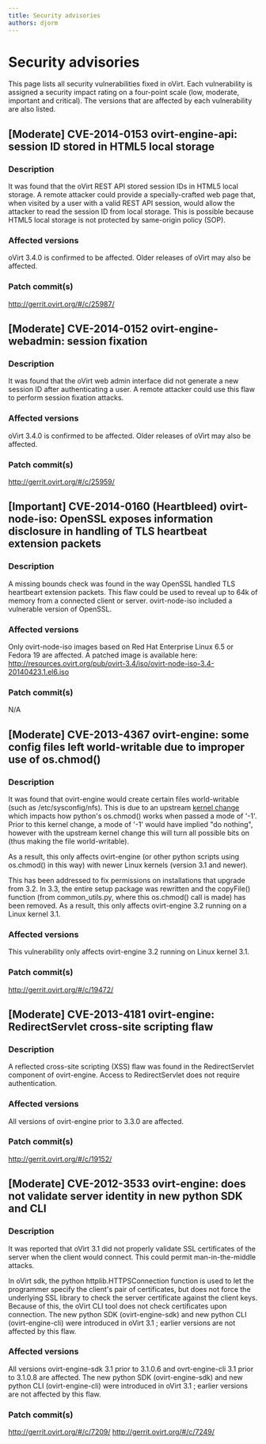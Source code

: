 ```yaml
---
title: Security advisories
authors: djorm
---
```


<!-- TODO: Content review -->

# Security advisories

This page lists all security vulnerabilities fixed in oVirt. Each vulnerability is assigned a security impact rating on a four-point scale (low, moderate, important and critical). The versions that are affected by each vulnerability are also listed.

## [Moderate] CVE-2014-0153 ovirt-engine-api: session ID stored in HTML5 local storage

### Description

It was found that the oVirt REST API stored session IDs in HTML5 local storage. A remote attacker could provide a specially-crafted web page that, when visited by a user with a valid REST API session, would allow the attacker to read the session ID from local storage. This is possible because HTML5 local storage is not protected by same-origin policy (SOP).

### Affected versions

oVirt 3.4.0 is confirmed to be affected. Older releases of oVirt may also be affected.

### Patch commit(s)

<http://gerrit.ovirt.org/#/c/25987/>

## [Moderate] CVE-2014-0152 ovirt-engine-webadmin: session fixation

### Description

It was found that the oVirt web admin interface did not generate a new session ID after authenticating a user. A remote attacker could use this flaw to perform session fixation attacks.

### Affected versions

oVirt 3.4.0 is confirmed to be affected. Older releases of oVirt may also be affected.

### Patch commit(s)

<http://gerrit.ovirt.org/#/c/25959/>

## [Important] CVE-2014-0160 (Heartbleed) ovirt-node-iso: OpenSSL exposes information disclosure in handling of TLS heartbeat extension packets

### Description

A missing bounds check was found in the way OpenSSL handled TLS heartbeart extension packets. This flaw could be used to reveal up to 64k of memory from a connected client or server. ovirt-node-iso included a vulnerable version of OpenSSL.

### Affected versions

Only ovirt-node-iso images based on Red Hat Enterprise Linux 6.5 or Fedora 19 are affected. A patched image is available here: <http://resources.ovirt.org/pub/ovirt-3.4/iso/ovirt-node-iso-3.4-20140423.1.el6.iso>

### Patch commit(s)

N/A

## [Moderate] CVE-2013-4367 ovirt-engine: some config files left world-writable due to improper use of os.chmod()

### Description

It was found that ovirt-engine would create certain files world-writable (such as /etc/sysconfig/nfs). This is due to an upstream [kernel change](https://git.kernel.org/cgit/linux/kernel/git/stable/linux-stable.git/commit/fs/open.c?id=e57712ebebbb9db7d8dcef216437b3171ddcf115) which impacts how python's os.chmod() works when passed a mode of '-1'. Prior to this kernel change, a mode of '-1' would have implied "do nothing", however with the upstream kernel change this will turn all possible bits on (thus making the file world-writable).

As a result, this only affects ovirt-engine (or other python scripts using os.chmod() in this way) with newer Linux kernels (version 3.1 and newer).

This has been addressed to fix permissions on installations that upgrade from 3.2. In 3.3, the entire setup package was rewritten and the copyFile() function (from common_utils.py, where this os.chmod() call is made) has been removed. As a result, this only affects ovirt-engine 3.2 running on a Linux kernel 3.1.

### Affected versions

This vulnerability only affects ovirt-engine 3.2 running on Linux kernel 3.1.

### Patch commit(s)

<http://gerrit.ovirt.org/#/c/19472/>

## [Moderate] CVE-2013-4181 ovirt-engine: RedirectServlet cross-site scripting flaw

### Description

A reflected cross-site scripting (XSS) flaw was found in the RedirectServlet component of ovirt-engine. Access to RedirectServlet does not require authentication.

### Affected versions

All versions of ovirt-engine prior to 3.3.0 are affected.

### Patch commit(s)

<http://gerrit.ovirt.org/#/c/19152/>

## [Moderate] CVE-2012-3533 ovirt-engine: does not validate server identity in new python SDK and CLI

### Description

It was reported that oVirt 3.1 did not properly validate SSL certificates of the server when the client would connect. This could permit man-in-the-middle attacks.

In oVirt sdk, the python httplib.HTTPSConnection function is used to let the programmer specify the client's pair of certificates, but does not force the underlying SSL library to check the server certificate against the client keys. Because of this, the oVirt CLI tool does not check certificates upon connection. The new python SDK (ovirt-engine-sdk) and new python CLI (ovirt-engine-cli) were introduced in oVirt 3.1 ; earlier versions are not affected by this flaw.

### Affected versions

All versions ovirt-engine-sdk 3.1 prior to 3.1.0.6 and ovrt-engine-cli 3.1 prior to 3.1.0.8 are affected. The new python SDK (ovirt-engine-sdk) and new python CLI (ovirt-engine-cli) were introduced in oVirt 3.1 ; earlier versions are not affected by this flaw.

### Patch commit(s)

<http://gerrit.ovirt.org/#/c/7209/> <http://gerrit.ovirt.org/#/c/7249/>
